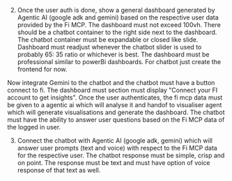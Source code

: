 2. Once the user auth is done, show a general dashboard generated by Agentic AI (google adk and gemini) based on the respective user data provided by the Fi MCP. The dashboard must not exceed 100vh. There should be a chatbot container to the right side next to the dashboard. The chatbot container must be expandable or closed like slide. Dashboard must readjust whenever the chatbot slider is used to probably 65: 35 ratio or whichever is best. 
The dashboard must be professional similar to powerBi dashboards. For chatbot just create the frontend for now. 

Now integrate Gemini to the chatbot and the chatbot must have a button connect to fi. The dashboard must section must display "Connect your FI account to get insights". 
Once the user authenticates, the fi mcp data must be given to a agentic ai which will analyse it and handof to visualiser agent which will generate visualisations and generate the dashboard. The chatbot must have the ability to answer user questions based on the Fi MCP data of the logged in user. 

3. Connect the chatbot with Agentic AI (google adk, gemini) which will answer user prompts (text and voice) with respect to the Fi MCP data for the respective user. The chatbot response must be simple, crisp and on point. The response must be text and must have option of voice response of that text as well. 
 